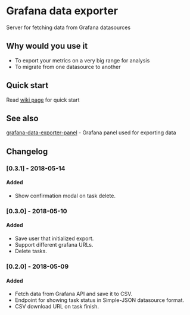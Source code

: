 # Grafana data exporter

Server for fetching data from Grafana datasources

## Why would you use it

* To export your metrics on a very big range for analysis
* To migrate from one datasource to another

## Quick start

Read [wiki page](https://github.com/CorpGlory/grafana-data-exporter/wiki/How-to-use) for quick start

## See also

[grafana-data-exporter-panel](https://github.com/CorpGlory/grafana-data-exporter-panel) - Grafana panel used for exporting data

## Changelog

### [0.3.1] - 2018-05-14
#### Added
- Show confirmation modal on task delete.

### [0.3.0] - 2018-05-10
#### Added
- Save user that initialized export.
- Support different grafana URLs.
- Delete tasks.

### [0.2.0] - 2018-05-09
#### Added
- Fetch data from Grafana API and save it to CSV.
- Endpoint for showing task status in Simple-JSON datasource format.
- CSV download URL on task finish.
